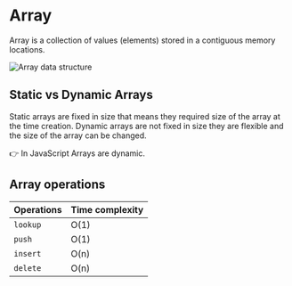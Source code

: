 # Array

Array is a collection of values (elements) stored in a contiguous memory locations.

![Array data structure](https://github.com/isandeepbansal/data-structures-and-algorithms/blob/main/assets/array.svg)

## Static vs Dynamic Arrays

Static arrays are fixed in size that means they required size of the array at the time creation. Dynamic arrays are not fixed in size they are flexible and the size of the array can be changed.

👉 In JavaScript Arrays are dynamic.

## Array operations

| Operations | Time complexity |
| ---------- | --------------- |
| `lookup`   | O(1)            |
| `push`     | O(1)            |
| `insert`   | O(n)            |
| `delete`   | O(n)            |
